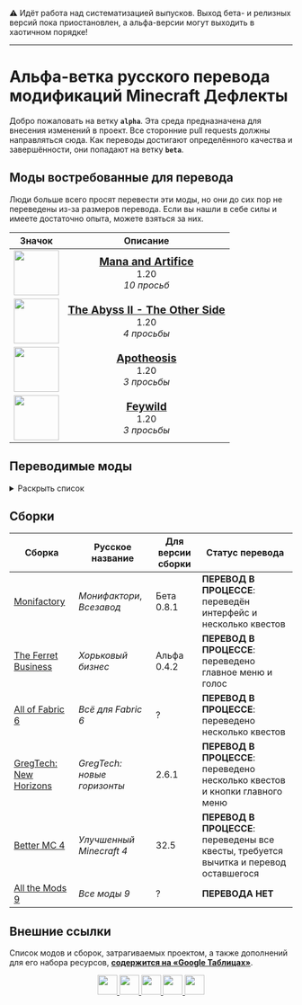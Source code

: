 ⚠️ Идёт работа над систематизацией выпусков. Выход бета- и релизных версий пока приостановлен, а альфа-версии могут выходить в хаотичном порядке!

---

# Альфа-ветка русского перевода модификаций Minecraft Дефлекты

Добро пожаловать на ветку **`alpha`**. Эта среда предназначена для внесения изменений в проект. Все сторонние pull requests должны направляться сюда. Как переводы достигают определённого качества и завершённости, они попадают на ветку **`beta`**.

## Моды востребованные для перевода

Люди больше всего просят перевести эти моды, но они до сих пор не переведены из-за размеров перевода. Если вы нашли в себе силы и имеете достаточно опыта, можете взяться за них.

<div align=center>

| Значок | Описание |
| :-: | :-: |
| <img width=80 height=80 src="https://cdn.modrinth.com/data/zaRGNexp/035ba5c471850838ead4165e608eaa3c8cc23cbf_96.webp"> | <big>**[Mana and Artifice](https://modrinth.com/mod/zaRGNexp)**</big><br>1.20<br>*10 просьб* |
| <img width=80 height=80 src="/Ассеты/curseforge_mod_vector.svg"> | <big>**[The Abyss II - The Other Side](https://www.curseforge.com/minecraft/mc-mods/the-abyss-chapter-ii)**</big><br>1.20<br>*4 просьбы* |
| <img width=80 height=80 src="/Ассеты/curseforge_mod_vector.svg"> | <big>**[Apotheosis](https://www.curseforge.com/minecraft/mc-mods/apotheosis)**</big><br>1.20<br>*3 просьбы* |
| <img width=80 height=80 src="/Ассеты/curseforge_mod_vector.svg"> | <big>**[Feywild](https://www.curseforge.com/minecraft/mc-mods/feywild)**</big><br>1.20<br>*3 просьбы* |

</div>

## Переводимые моды

<details>
<summary>Раскрыть список</summary>
<br>

* `1.21.x—Beta 1.7.x` — версии игры;
* ⬛ — либо мода нет на эту версию игры, либо его перевод не начинался;
* 🟥 — перевод мода был начат;
* ✅ — мод переведён.

| Мод | 1.21.x | 1.20.x | 1.19.x | 1.18.x | 1.17.x | 1.16.x | 1.15.x | 1.14.x | 1.13.x | 1.12.x | 1.11.x | 1.10.x | 1.09.x | 1.9.x | 1.8.x | 1.7.x | 1.6.x | Beta 1.7.x |
| --- | --- | --- | --- | --- | --- | --- | --- | --- | --- | --- | --- | --- | --- | --- | --- | --- | --- | --- |
| [AppleSkin](https://modrinth.com/mod/appleskin) | ✅  | ⬛ | ⬛ | ⬛ | ⬛ | ⬛ | ⬛ | ⬛ | ⬛ | ⬛ | ⬛ | ⬛ | ⬛ | ⬛ | ⬛ | ⬛ | ⬛ | ⬛ |
| [Just Enough Items](https://modrinth.com/mod/jei) | ✅  | ✅  | ✅  | ✅  | ✅  | ✅  | ⬛ | ⬛ | ⬛ | ⬛ | ⬛ | ⬛ | ⬛ | ⬛ | ⬛ | ⬛ | ⬛ | ⬛ |
| [Architectury API](https://modrinth.com/mod/architectury-api) | ✅  | ⬛ | ⬛ | ⬛ | ⬛ | ⬛ | ⬛ | ⬛ | ⬛ | ⬛ | ⬛ | ⬛ | ⬛ | ⬛ | ⬛ | ⬛ | ⬛ | ⬛ |
| [Entity Culling](https://modrinth.com/mod/entityculling) | ✅  | ⬛ | ⬛ | ⬛ | ⬛ | ⬛ | ⬛ | ⬛ | ⬛ | ⬛ | ⬛ | ⬛ | ⬛ | ⬛ | ⬛ | ⬛ | ⬛ | ⬛ |
| [Sodium](https://modrinth.com/mod/sodium) | ✅  | 🟥  | 🟥  | ⬛ | ⬛ | ⬛ | ⬛ | ⬛ | ⬛ | ⬛ | ⬛ | ⬛ | ⬛ | ⬛ | ⬛ | ⬛ | ⬛ | ⬛ |
| [Iris Shaders](https://modrinth.com/mod/iris) | ✅  | ⬛ | ⬛ | ⬛ | ⬛ | ⬛ | ⬛ | ⬛ | ⬛ | ⬛ | ⬛ | ⬛ | ⬛ | ⬛ | ⬛ | ⬛ | ⬛ | ⬛ |
| [Bookshelf](https://modrinth.com/mod/bookshelf-lib) | ✅  | ⬛ | ⬛ | ⬛ | ⬛ | ⬛ | ⬛ | ⬛ | ⬛ | ⬛ | ⬛ | ⬛ | ⬛ | ⬛ | ⬛ | ⬛ | ⬛ | ⬛ |
| [Mod Menu](https://modrinth.com/mod/modmenu) | ✅  | ⬛ | ⬛ | ⬛ | ⬛ | ⬛ | ⬛ | ⬛ | ⬛ | ⬛ | ⬛ | ⬛ | ⬛ | ⬛ | ⬛ | ⬛ | ⬛ | ⬛ |
| [Lithium](https://modrinth.com/mod/lithium) | ✅  | ⬛ | ⬛ | ⬛ | ⬛ | ⬛ | ⬛ | ⬛ | ⬛ | ⬛ | ⬛ | ⬛ | ⬛ | ⬛ | ⬛ | ⬛ | ⬛ | ⬛ |
| [Dynamic FPS](https://modrinth.com/mod/dynamic-fps) | ✅  | ⬛ | ⬛ | ⬛ | ⬛ | ⬛ | ⬛ | ⬛ | ⬛ | ⬛ | ⬛ | ⬛ | ⬛ | ⬛ | ⬛ | ⬛ | ⬛ | ⬛ |
| [Trading Post](https://modrinth.com/mod/trading-post) | 🟥  | ⬛ | ⬛ | ⬛ | ⬛ | ⬛ | ⬛ | ⬛ | ⬛ | ⬛ | ⬛ | ⬛ | ⬛ | ⬛ | ⬛ | ⬛ | ⬛ | ⬛ |
| [Applied Energistics 2 Wireless Terminals](https://modrinth.com/mod/applied-energistics-2-wireless-terminals) | ✅  | ⬛ | ⬛ | ⬛ | ⬛ | ⬛ | ⬛ | ⬛ | ⬛ | ⬛ | ⬛ | ⬛ | ⬛ | ⬛ | ⬛ | ⬛ | ⬛ | ⬛ |
| [Architectury API Test](https://github.com/architectury/architectury-api) | ✅  | ⬛ | ⬛ | ⬛ | ⬛ | ⬛ | ⬛ | ⬛ | ⬛ | ⬛ | ⬛ | ⬛ | ⬛ | ⬛ | ⬛ | ⬛ | ⬛ | ⬛ |
| [Fabric](https://github.com/FabricMC/fabric) | ✅  | ⬛ | ⬛ | ⬛ | ⬛ | ⬛ | ⬛ | ⬛ | ⬛ | ⬛ | ⬛ | ⬛ | ⬛ | ⬛ | ⬛ | ⬛ | ⬛ | ⬛ |
| [Fabric Gamerule Test](https://github.com/FabricMC/fabric) | ✅  | ⬛ | ⬛ | ⬛ | ⬛ | ⬛ | ⬛ | ⬛ | ⬛ | ⬛ | ⬛ | ⬛ | ⬛ | ⬛ | ⬛ | ⬛ | ⬛ | ⬛ |
| [Fabric Keybindings v1 Testmod](https://github.com/FabricMC/fabric) | ✅  | ⬛ | ⬛ | ⬛ | ⬛ | ⬛ | ⬛ | ⬛ | ⬛ | ⬛ | ⬛ | ⬛ | ⬛ | ⬛ | ⬛ | ⬛ | ⬛ | ⬛ |
| [Fabric Networking API v1 Testmod](https://github.com/FabricMC/fabric) | ✅  | ⬛ | ⬛ | ⬛ | ⬛ | ⬛ | ⬛ | ⬛ | ⬛ | ⬛ | ⬛ | ⬛ | ⬛ | ⬛ | ⬛ | ⬛ | ⬛ | ⬛ |
| [Fabric Testmod](https://github.com/FabricMC/fabric) | ✅  | ⬛ | ⬛ | ⬛ | ⬛ | ⬛ | ⬛ | ⬛ | ⬛ | ⬛ | ⬛ | ⬛ | ⬛ | ⬛ | ⬛ | ⬛ | ⬛ | ⬛ |
| [Neotests Survivability Chorus Flower Test](https://neoforged.net/) | ✅  | ⬛ | ⬛ | ⬛ | ⬛ | ⬛ | ⬛ | ⬛ | ⬛ | ⬛ | ⬛ | ⬛ | ⬛ | ⬛ | ⬛ | ⬛ | ⬛ | ⬛ |
| [Neotests Survivability Hanging Mangrove Propagule Test](https://neoforged.net/) | ✅  | ⬛ | ⬛ | ⬛ | ⬛ | ⬛ | ⬛ | ⬛ | ⬛ | ⬛ | ⬛ | ⬛ | ⬛ | ⬛ | ⬛ | ⬛ | ⬛ | ⬛ |
| [Neotests Survivability Small Dripleaf Test](https://neoforged.net/) | ✅  | ⬛ | ⬛ | ⬛ | ⬛ | ⬛ | ⬛ | ⬛ | ⬛ | ⬛ | ⬛ | ⬛ | ⬛ | ⬛ | ⬛ | ⬛ | ⬛ | ⬛ |
| [Neotests Test Modify Default Components Event](https://neoforged.net/) | ✅  | ⬛ | ⬛ | ⬛ | ⬛ | ⬛ | ⬛ | ⬛ | ⬛ | ⬛ | ⬛ | ⬛ | ⬛ | ⬛ | ⬛ | ⬛ | ⬛ | ⬛ |
| [Cloth Config API](https://modrinth.com/mod/cloth-config) | ⬛ | ⬛ | ✅  | ✅  | ✅  | ✅  | ✅  | ✅  | ⬛ | ⬛ | ⬛ | ⬛ | ⬛ | ⬛ | ⬛ | ⬛ | ⬛ | ⬛ |
| [Prominence Original Soundtrack](https://modrinth.com/mod/prominence-ost) | ⬛ | ✅  | ⬛ | ⬛ | ⬛ | ⬛ | ⬛ | ⬛ | ⬛ | ⬛ | ⬛ | ⬛ | ⬛ | ⬛ | ⬛ | ⬛ | ⬛ | ⬛ |
| [Skibidi-Toilet-Mayhem](https://www.curseforge.com/minecraft/mc-mods/skibidi-toilet-mayhem-2) | ⬛ | 🟥  | ⬛ | ⬛ | ⬛ | ⬛ | ⬛ | ⬛ | ⬛ | ⬛ | ⬛ | ⬛ | ⬛ | ⬛ | ⬛ | ⬛ | ⬛ | ⬛ |
| [AIOT Botania](https://modrinth.com/mod/aiot-botania) | ⬛ | ⬛ | ⬛ | ⬛ | ⬛ | ⬛ | ⬛ | ⬛ | ⬛ | ✅  | ⬛ | ⬛ | ⬛ | ⬛ | ⬛ | ⬛ | ⬛ | ⬛ |
| [OreSpawn](https://dangerzone-archive.weebly.com/orespawn.html) | ⬛ | ⬛ | ⬛ | ⬛ | ⬛ | ⬛ | ⬛ | ⬛ | ⬛ | ✅  | ⬛ | ⬛ | ⬛ | ⬛ | ⬛ | ⬛ | ⬛ | ⬛ |

</details>

## Сборки

| Сборка | Русское название | Для версии сборки | Статус перевода |
| - | - | - | - |
| [Monifactory](https://github.com/RushanM/Minecraft-Mods-Russian-Translation/tree/alpha/%D0%A1%D0%B1%D0%BE%D1%80%D0%BA%D0%B8/Monifactory) | *Монифактори*, *Всезавод* | Бета 0.8.1 | **ПЕРЕВОД В ПРОЦЕССЕ**: переведён интерфейс и несколько квестов |
| [The Ferret Business](https://github.com/RushanM/Minecraft-Mods-Russian-Translation/tree/alpha/%D0%A1%D0%B1%D0%BE%D1%80%D0%BA%D0%B8/The%20Ferret%20Business) | *Хорьковый бизнес* | Альфа 0.4.2 | **ПЕРЕВОД В ПРОЦЕССЕ**: переведено главное меню и голос |
| [All of Fabric 6](https://github.com/RushanM/Minecraft-Mods-Russian-Translation/tree/alpha/%D0%A1%D0%B1%D0%BE%D1%80%D0%BA%D0%B8/All%20of%20Fabric%206) | *Всё для Fabric 6* | ? | **ПЕРЕВОД В ПРОЦЕССЕ**: переведено несколько квестов |
| [GregTech: New Horizons](https://github.com/RushanM/Minecraft-Mods-Russian-Translation/tree/alpha/%D0%A1%D0%B1%D0%BE%D1%80%D0%BA%D0%B8/GT%20New%20Horizons) | *GregTech: новые горизонты* | 2.6.1 | **ПЕРЕВОД В ПРОЦЕССЕ**: переведено несколько квестов и кнопки главного меню |
| [Better MC 4](https://github.com/RushanM/Minecraft-Mods-Russian-Translation/tree/alpha/%D0%A1%D0%B1%D0%BE%D1%80%D0%BA%D0%B8/Better%20MC%204) | *Улучшенный Minecraft 4* | 32.5 | **ПЕРЕВОД В ПРОЦЕССЕ**: переведены все квесты, требуется вычитка и перевод оставшегося |
| [All the Mods 9](https://github.com/RushanM/Minecraft-Mods-Russian-Translation/tree/alpha/%D0%A1%D0%B1%D0%BE%D1%80%D0%BA%D0%B8/All%20the%20Mods%209) | *Все моды 9* | ? | **ПЕРЕВОДА НЕТ** |

## Внешние ссылки

Список модов и сборок, затрагиваемых проектом, а также дополнений для его набора ресурсов, [**содержится на «Google Таблицах»**](https://docs.google.com/spreadsheets/d/1RvozWJU5MYusAiJiMfODWA1t-bj2jhIj0FZCY5UU28k/edit?usp=sharing).

<div align="center">
<a href="https://modrinth.com/resourcepack/mods-ru">
    <img height="35" src="/Ассеты/modrinth_compact_vector.svg">
</a>
<a href="https://www.curseforge.com/minecraft/texture-packs/mods-ru">
    <img height="35" src="/Ассеты/curseforge_compact_vector.svg">
<a href="https://www.planetminecraft.com/texture-pack/mods-russian-translation-6270800/">
    <img height="35" src="/Ассеты/planet_compact_vector.svg">
</a>
<a href="https://ru-minecraft.ru/fayly-dlya-minecraft/79004-mods-ru.html">
    <img height="35" src="/Ассеты/rumc_compact_vector.svg">
</a>
<a href="https://vk.com/demipr">
    <img height="35" src="/Ассеты/vk_compact_vector.svg">
</a>
</a>
</div>
